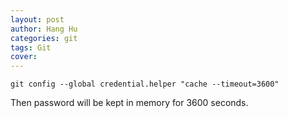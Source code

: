 ```yaml
---
layout: post
author: Hang Hu
categories: git
tags: Git 
cover: 
---
```


```
git config --global credential.helper "cache --timeout=3600"
```

Then password will be kept in memory for 3600 seconds.
